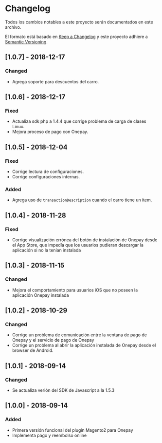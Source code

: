 # Changelog
Todos los cambios notables a este proyecto serán documentados en este archivo.

El formato está basado en [Keep a Changelog](http://keepachangelog.com/en/1.0.0/)
y este proyecto adhiere a [Semantic Versioning](http://semver.org/spec/v2.0.0.html).

## [1.0.7] - 2018-12-17
### Changed
- Agrega soporte para descuentos del carro.

## [1.0.6] - 2018-12-17
### Fixed
- Actualiza sdk php a 1.4.4 que corrige problema de carga de clases Linux.
- Mejora proceso de pago con Onepay.

## [1.0.5] - 2018-12-04
### Fixed
- Corrige lectura de configuraciones.
- Corrige configuraciones internas.
### Added
- Agrega uso de `transactionDescription` cuando el carro tiene un item.

## [1.0.4] - 2018-11-28
### Fixed
- Corrige visualización errónea del botón de instalación de Onepay desde el App Store, que impedía que los usuarios pudieran descargar la aplicación si no la tenían instalada

## [1.0.3] - 2018-11-15
### Changed
- Mejora el comportamiento para usuarios iOS que no poseen la aplicación Onepay instalada

## [1.0.2] - 2018-10-29
### Changed
- Corrige un problema de comunicación entre la ventana de pago de Onepay y el servicio de pago de Onepay
- Corrige un problema al abrir la aplicación instalada de Onepay desde el browser de Android.

## [1.0.1] - 2018-09-14
### Changed
- Se actualiza verión del SDK de Javascript a la 1.5.3

## [1.0.0] - 2018-09-14
### Added
- Primera versión funcional del plugin Magento2 para Onepay
- Implementa pago y reembolso online
